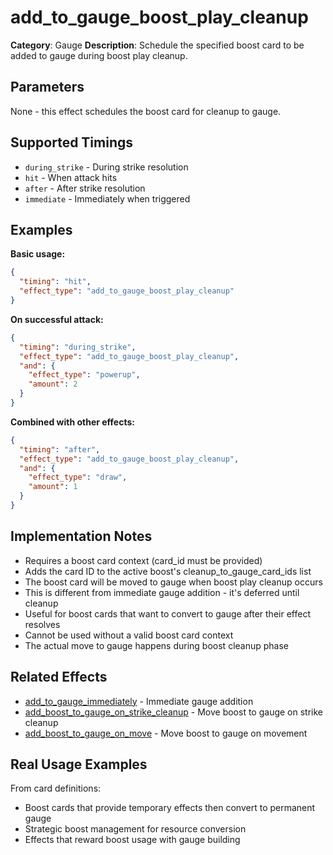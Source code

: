 # add_to_gauge_boost_play_cleanup

**Category**: Gauge
**Description**: Schedule the specified boost card to be added to gauge during boost play cleanup.

## Parameters

None - this effect schedules the boost card for cleanup to gauge.

## Supported Timings

- `during_strike` - During strike resolution
- `hit` - When attack hits
- `after` - After strike resolution
- `immediate` - Immediately when triggered

## Examples

**Basic usage:**
```json
{
  "timing": "hit",
  "effect_type": "add_to_gauge_boost_play_cleanup"
}
```

**On successful attack:**
```json
{
  "timing": "during_strike",
  "effect_type": "add_to_gauge_boost_play_cleanup",
  "and": {
    "effect_type": "powerup",
    "amount": 2
  }
}
```

**Combined with other effects:**
```json
{
  "timing": "after",
  "effect_type": "add_to_gauge_boost_play_cleanup",
  "and": {
    "effect_type": "draw",
    "amount": 1
  }
}
```

## Implementation Notes

- Requires a boost card context (card_id must be provided)
- Adds the card ID to the active boost's cleanup_to_gauge_card_ids list
- The boost card will be moved to gauge when boost play cleanup occurs
- This is different from immediate gauge addition - it's deferred until cleanup
- Useful for boost cards that want to convert to gauge after their effect resolves
- Cannot be used without a valid boost card context
- The actual move to gauge happens during boost cleanup phase

## Related Effects

- [add_to_gauge_immediately](add_to_gauge_immediately.md) - Immediate gauge addition
- [add_boost_to_gauge_on_strike_cleanup](add_boost_to_gauge_on_strike_cleanup.md) - Move boost to gauge on strike cleanup
- [add_boost_to_gauge_on_move](add_boost_to_gauge_on_move.md) - Move boost to gauge on movement

## Real Usage Examples

From card definitions:
- Boost cards that provide temporary effects then convert to permanent gauge
- Strategic boost management for resource conversion
- Effects that reward boost usage with gauge building